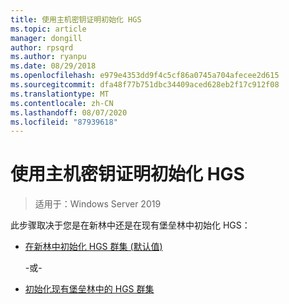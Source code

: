 ```yaml
---
title: 使用主机密钥证明初始化 HGS
ms.topic: article
manager: dongill
author: rpsqrd
ms.author: ryanpu
ms.date: 08/29/2018
ms.openlocfilehash: e979e4353dd9f4c5cf86a0745a704afecee2d615
ms.sourcegitcommit: dfa48f77b751dbc34409aced628eb2f17c912f08
ms.translationtype: MT
ms.contentlocale: zh-CN
ms.lasthandoff: 08/07/2020
ms.locfileid: "87939618"
---
```

# <a name="initialize-hgs-using-host-key-attestation"></a>使用主机密钥证明初始化 HGS

>适用于：Windows Server 2019

此步骤取决于您是在新林中还是在现有堡垒林中初始化 HGS：

- [在新林中初始化 HGS 群集 (默认值) ](guarded-fabric-initialize-hgs-key-mode-default.md)

  -或-

- [初始化现有堡垒林中的 HGS 群集](guarded-fabric-initialize-hgs-key-mode-bastion.md)





